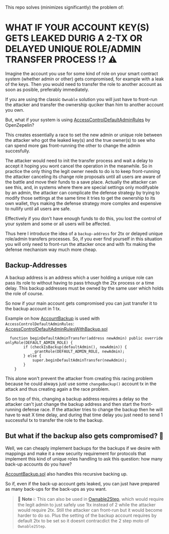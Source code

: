 This repo solves (minimizes significantly) the problem of:

# WHAT IF YOUR ACCOUNT KEY(S) GETS LEAKED DURIG A 2-TX OR DELAYED UNIQUE ROLE/ADMIN TRANSFER PROCESS ⁉️ ⚠️

Imagine the account you use for some kind of role on your smart contract system (whether admin or other) gets compromised, for example with a leak of the keys. Then you would need to transfer the role to another account as soon as posible, preferably immediately.

If you are using the classic `Ownable` solution you will just have to front-run the attacker and transfer the ownership quciker than him to another account you own.

But, what if your system is using [AccessControlDefaultAdminRules](https://github.com/OpenZeppelin/openzeppelin-contracts/blob/master/contracts/access/extensions/AccessControlDefaultAdminRules.sol) by OpenZepelin? 

This creates essentially a race to set the new admin or unique role between the attacker who got the leaked key(s) and the true owner(s) to see who can spend more gas front-running the other to change the admin succesfully.

The attacker would need to init the transfer process and wait a delay to accept it hoping you wont cancel the operation in the meanwhile. So in practice the only thing the legit owner needs to do is to keep front-running the attacker canceling its change role proposals until all users are aware of the battle and move their funds to a save place. Actually the attacker can see this, and, in systems where there are special settings only modifyable by an admin, the attacker can complicate the
defense strategy by trying to modify those settings at the same time it tries to get the ownership to its own wallet, thys making the defense strategy more complex and expensive to nullify until all users are safe.

Effectively if you don't have enough funds to do this, you lost the control of your system and some or all users will be affected.

Thus here I introduce the idea of a `backup-address` for 2tx or delayed unique role/admin transfers processes. So, if you ever find yourself in this situation you will only need to front-run the attacker once and with 1tx making the defense mechanism way much more cheap.

## Backup-Addresses

A backup address is an address which a user holding a unique role can pass its role to without having to pass trhough the 2tx process or a time delay. This backup addresses must be owned by the same user which holds the role of course.

So now if your main account gets compromised you can just transfer it to the backup account in 1 tx.

Example on how [AccountBackup](./src/AccountBackup.sol) is used with `AccessControlDefaultAdminRules`:
[AccessControlDefaultAdminRulesWithBackup.sol](./src/AccessControlDefaultAdminRulesWithBackup.sol)

```solidity
  function beginDefaultAdminTransfer(address newAdmin) public override onlyRole(DEFAULT_ADMIN_ROLE) {
        if (checkIsBackup(defaultAdmin(), newAdmin)) {
            _grantRole(DEFAULT_ADMIN_ROLE, newAdmin);
        } else {
            super.beginDefaultAdminTransfer(newAdmin);
        }
    }
```

This alone won't prevent the attacker from creating this racing problem because he could always just use some `changeBackup()` account tx in the attack and thus creating again a the race problem.

So on top of this, changing a backup address requires a delay so the attacker can't just change the backup address and
then start the front-running defense race. If the attacker tries to change the backup then he will have to wait X time delay, and during that time delay you just need to send 1 successful tx to transfer the role to the backup.

## But what if the backup also gets compromised? 🤔

Well, we can cheaply implement backups for the backups if we desire with mappings and make it a new 
security requirement for protocols that implement this kind of unique roles handling to ask this question: how many back-up accounts do you have?

[AccountBackup.sol](./src/AccountBackup.sol) also handles this recursive backing up.

So if, even if the back-up account gets leaked, you can just have prepared as many back-ups for the back-ups as you want.

> 📘 **Note** ℹ️: This can also be used in [Ownable2Step](https://github.com/OpenZeppelin/openzeppelin-contracts/blob/master/contracts/access/Ownable2Step.sol), which would require the legit admin to just safely use 1tx instead of 2 while the attacker would require 2tx. Still the attacker can front-run but it would become harder to do so. Plus the setting of the 
> backup account requires by default 2tx to be set so it doesnt contracdict the 2 step moto of `Ownable2Step`.
